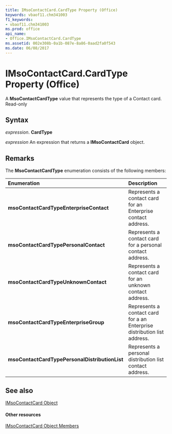 ```yaml
---
title: IMsoContactCard.CardType Property (Office)
keywords: vbaof11.chm341003
f1_keywords:
- vbaof11.chm341003
ms.prod: office
api_name:
- Office.IMsoContactCard.CardType
ms.assetid: 002e308b-0a1b-087e-8a86-0aad2fa0f543
ms.date: 06/08/2017
---
```



# IMsoContactCard.CardType Property (Office)

A  **MsoContactCardType** value that represents the type of a Contact card. Read-only


## Syntax

 _expression_. **CardType**

 _expression_ An expression that returns a **IMsoContactCard** object.


## Remarks

The  **MsoContactCardType** enumeration consists of the following members:



|**Enumeration**|**Description**|
|:-----|:-----|
|**msoContactCardTypeEnterpriseContact**|Represents a contact card for an Enterprise contact address.|
|**msoContactCardTypePersonalContact**|Represents a contact card for a personal contact address.|
|**msoContactCardTypeUnknownContact**|Represents a contact card for an unknown contact address.|
|**msoContactCardTypeEnterpriseGroup**|Represents a contact card for a an Enterprise distribution list address.|
|**msoContactCardTypePersonalDistributionList**|Represents a personal distribution list contact address.|

## See also


[IMsoContactCard Object](imsocontactcard-object-office.md)
#### Other resources


[IMsoContactCard Object Members](imsocontactcard-members-office.md)

